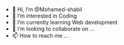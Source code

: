 - 👋 Hi, I’m @Mohamed-shabil
- 👀 I’m interested in Coding
- 🌱 I’m currently learning Web development
- 💞️ I’m looking to collaborate on ...
- 📫 How to reach me ...

<!---
Mohamed-shabil/Mohamed-shabil is a ✨ special ✨ repository because its `README.md` (this file) appears on your GitHub profile.
You can click the Preview link to take a look at your changes.
--->
